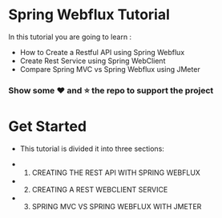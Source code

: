 # Spring Webflux Tutorial

In this tutorial you are going to learn :
*  How to Create a Restful API using Spring Webflux
*  Create Rest Service using Spring WebClient 
*  Compare Spring MVC vs Spring Webflux using JMeter


### Show some :heart: and :star: the repo to support the project

# Get Started
* This tutorial is divided it into three sections:

* 1. CREATING THE REST API WITH SPRING WEBFLUX
* 2. CREATING A REST WEBCLIENT SERVICE
* 3. SPRING MVC VS SPRING WEBFLUX WITH JMETER